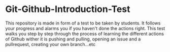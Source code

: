 # Git-Github-Introduction-Test
This repository is made in form of a test to be taken by students. It follows your progress and alarms you if you haven't done the actions right. This test walks you step by step through the process of learning the different actions of Github wither it is pushing and pulling, opening an issue and a pullrequest, creating your own branch...etc
